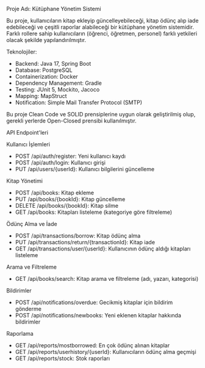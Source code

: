 Proje Adı: Kütüphane Yönetim Sistemi

Bu proje, kullanıcıların kitap ekleyip güncelleyebileceği, kitap ödünç alıp iade edebileceği ve çeşitli raporlar alabileceği bir kütüphane yönetim sistemidir. Farklı rollere sahip kullanıcıların (öğrenci, öğretmen, personel) farklı yetkileri olacak şekilde yapılandırılmıştır.

Teknolojiler:
* Backend: Java 17, Spring Boot
* Database: PostgreSQL
* Containerization: Docker
* Dependency Management: Gradle
* Testing: JUnit 5, Mockito, Jacoco
* Mapping: MapStruct
* Notification: Simple Mail Transfer Protocol (SMTP)

Bu proje Clean Code ve SOLID prensiplerine uygun olarak geliştirilmiş olup, gerekli yerlerde Open-Closed prensibi kullanılmıştır.

API Endpoint'leri

Kullanıcı İşlemleri
- POST /api/auth/register: Yeni kullanıcı kaydı
- POST /api/auth/login: Kullanıcı girişi
- PUT /api/users/{userId}: Kullanıcı bilgilerini güncelleme

Kitap Yönetimi
- POST /api/books: Kitap ekleme
- PUT /api/books/{bookId}: Kitap güncelleme
- DELETE /api/books/{bookId}: Kitap silme
- GET /api/books: Kitapları listeleme (kategoriye göre filtreleme)

Ödünç Alma ve İade
- POST /api/transactions/borrow: Kitap ödünç alma
- PUT /api/transactions/return/{transactionId}: Kitap iade
- GET /api/transactions/user/{userId}: Kullanıcının ödünç aldığı kitapları listeleme

Arama ve Filtreleme
- GET /api/books/search: Kitap arama ve filtreleme (adı, yazarı, kategorisi)

Bildirimler
- POST /api/notifications/overdue: Gecikmiş kitaplar için bildirim gönderme
- POST /api/notifications/newbooks: Yeni eklenen kitaplar hakkında bildirimler 

Raporlama
- GET /api/reports/mostborrowed: En çok ödünç alınan kitaplar
- GET /api/reports/userhistory/{userId}: Kullanıcıların ödünç alma geçmişi
- GET /api/reports/stock: Stok raporları
